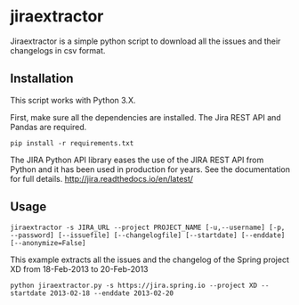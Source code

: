 # jiraextractor
Jiraextractor is a simple python script to download all the issues and their changelogs in csv format. 

## Installation

This script works with Python 3.X.

First, make sure all the dependencies are installed. The Jira REST API and Pandas are required.

   `pip install -r requirements.txt`
   
The JIRA Python API library eases the use of the JIRA REST API from Python and it has been used in production for years. See the documentation for full details. http://jira.readthedocs.io/en/latest/

## Usage

`jiraextractor -s JIRA_URL --project PROJECT_NAME [-u,--username] [-p, --password] [--issuefile] [--changelogfile] [--startdate] [--enddate] [--anonymize=False]`

This example extracts all the issues and the changelog of the Spring project XD from 18-Feb-2013 to 20-Feb-2013

`python jiraextractor.py -s https://jira.spring.io --project XD --startdate 2013-02-18 --enddate 2013-02-20`
